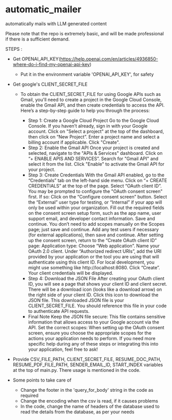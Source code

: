 # automatic_mailer
automatically mails with LLM generated content

Please note that the repo is extremely basic, and will be made professional if there is a sufficient demand.

STEPS :

- Get OPENAI_API_KEY(https://help.openai.com/en/articles/4936850-where-do-i-find-my-openai-api-key)
    - Put it in the environment variable 'OPENAI_API_KEY', for safety
- Get google's CLIENT_SECRET_FILE

    - To obtain the CLIENT_SECRET_FILE for using Google APIs such as Gmail, you'll need to create a project in the Google Cloud Console, enable the Gmail API, and then create credentials to access the API. Here’s a step-by-step guide to help you through the process:

        - Step 1: Create a Google Cloud Project
Go to the Google Cloud Console.
If you haven’t already, sign in with your Google account.
Click on "Select a project" at the top of the dashboard, then click on “New Project”.
Enter a project name and select a billing account if applicable. Click "Create".
        - Step 2: Enable the Gmail API
Once your project is created and selected, navigate to the "APIs & Services" dashboard.
Click on “+ ENABLE APIS AND SERVICES”.
Search for "Gmail API" and select it from the list.
Click "Enable" to activate the Gmail API for your project.
        - Step 3: Create Credentials
With the Gmail API enabled, go to the “Credentials” tab on the left-hand side menu.
Click on “+ CREATE CREDENTIALS” at the top of the page.
Select “OAuth client ID”.
You may be prompted to configure the "OAuth consent screen" first. If so:
Click on the “Configure consent screen” button.
Select the “External” user type for testing, or “Internal” if your app will only be used within your organization.
Fill out the required fields on the consent screen setup form, such as the app name, user support email, and developer contact information. Save and continue.
You don’t need to add scopes manually on the Scopes page; just save and continue.
Add any test users if necessary (for external applications), then save and continue.
After setting up the consent screen, return to the “Create OAuth client ID” page:
Application type: Choose “Web application”.
Name your OAuth 2.0 client.
Under “Authorized redirect URIs”, add the URI provided by your application or the tool you are using that will authenticate using this client ID. For local development, you might use something like http://localhost:8080.
Click “Create”. Your client credentials will be displayed.
        - Step 4: Download the JSON File
After creating your OAuth client ID, you will see a page that shows your client ID and client secret.
There will be a download icon (looks like a download arrow) on the right side of your client ID. Click this icon to download the JSON file.
This downloaded JSON file is your CLIENT_SECRET_FILE. You should reference this file in your code to authenticate API requests.
        - Final Note
Keep the JSON file secure: This file contains sensitive information that allows access to your Google account via the API.
Set the correct scopes: When setting up the OAuth consent screen, ensure you choose the appropriate scopes for the actions your application needs to perform.
If you need more specific help during any of these steps or integrating this into your application, feel free to ask!

- Provide CSV_FILE_PATH, CLIENT_SECRET_FILE, RESUME_DOC_PATH, RESUME_PDF_FILE_PATH, SENDER_EMAIL_ID, START_INDEX variables at the top of main.py. There usage is mentioned in the code.

- Some points to take care of
    - Change the footer in the 'query_for_body' string in the code as required
    - Change the encoding when the csv is read, if it causes problems
    - In the code, change the name of headers of the database used to read the details from the database, as per your needs
